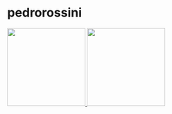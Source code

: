 # pedrorossini

 <div>
  <a href="https://github.com/pedrorossini">
  <img height="180em" src="https://github-readme-stats.vercel.app/api?username=pedrorossini&show_icons=true&theme=dracula&include_all_commits=true&count_private=true"/>
  <img height="180em" src="https://github-readme-stats.vercel.app/api/top-langs/?username=pedrorossini&layout=compact&langs_count=16&theme=dracula"/>
</div>
